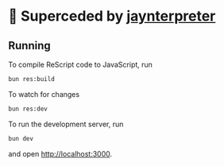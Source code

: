 # 📝 Superceded by [jaynterpreter](https://github.com/Zeta611/jaynterpreter)

## Running

To compile ReScript code to JavaScript, run

```bash
bun res:build
```

To watch for changes

```bash
bun res:dev
```

To run the development server, run

```bash
bun dev
```

and open [http://localhost:3000](http://localhost:3000).
